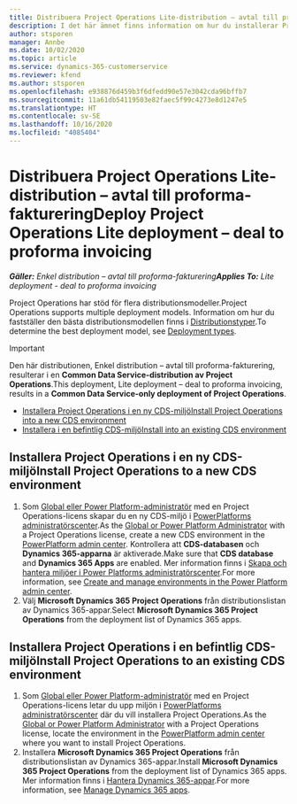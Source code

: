 ```yaml
---
title: Distribuera Project Operations Lite-distribution – avtal till proforma-fakturering
description: I det här ämnet finns information om hur du installerar Project Operations enkel distribution – avtal till proforma-fakturering.
author: stsporen
manager: Annbe
ms.date: 10/02/2020
ms.topic: article
ms.service: dynamics-365-customerservice
ms.reviewer: kfend
ms.author: stsporen
ms.openlocfilehash: e938876d459b3f6dfedd90e57e3042cda96bffb7
ms.sourcegitcommit: 11a61db54119503e82faec5f99c4273e8d1247e5
ms.translationtype: HT
ms.contentlocale: sv-SE
ms.lasthandoff: 10/16/2020
ms.locfileid: "4085404"
---
```

# <a name="deploy-project-operations-lite-deployment--deal-to-proforma-invoicing"></a><span data-ttu-id="14ff7-103">Distribuera Project Operations Lite-distribution – avtal till proforma-fakturering</span><span class="sxs-lookup"><span data-stu-id="14ff7-103">Deploy Project Operations Lite deployment – deal to proforma invoicing</span></span>

<span data-ttu-id="14ff7-104">_**Gäller:** Enkel distribution – avtal till proforma-fakturering_</span><span class="sxs-lookup"><span data-stu-id="14ff7-104">_**Applies To:** Lite deployment - deal to proforma invoicing_</span></span>

<span data-ttu-id="14ff7-105">Project Operations har stöd för flera distributionsmodeller.</span><span class="sxs-lookup"><span data-stu-id="14ff7-105">Project Operations supports multiple deployment models.</span></span> <span data-ttu-id="14ff7-106">Information om hur du fastställer den bästa distributionsmodellen finns i [Distributionstyper](determine-deployment-type.md).</span><span class="sxs-lookup"><span data-stu-id="14ff7-106">To determine the best deployment model, see [Deployment types](determine-deployment-type.md).</span></span>


> [!IMPORTANT]
> <span data-ttu-id="14ff7-107">Den här distributionen, Enkel distribution – avtal till proforma-fakturering, resulterar i en **Common Data Service-distribution av Project Operations**.</span><span class="sxs-lookup"><span data-stu-id="14ff7-107">This deployment, Lite deployment – deal to proforma invoicing, results in a **Common Data Service-only deployment of Project Operations**.</span></span>

- [<span data-ttu-id="14ff7-108">Installera Project Operations i en ny CDS-miljö</span><span class="sxs-lookup"><span data-stu-id="14ff7-108">Install Project Operations into a new CDS environment</span></span>](#new)
- [<span data-ttu-id="14ff7-109">Installera i en befintlig CDS-miljö</span><span class="sxs-lookup"><span data-stu-id="14ff7-109">Install into an existing CDS environment</span></span>](#existing)



## <a name="install-project-operations-to-a-new-cds-environment"></a><a name="new"></a><span data-ttu-id="14ff7-110">Installera Project Operations i en ny CDS-miljö</span><span class="sxs-lookup"><span data-stu-id="14ff7-110">Install Project Operations to a new CDS environment</span></span>

1. <span data-ttu-id="14ff7-111">Som [Global eller Power Platform-administratör](https://docs.microsoft.com/power-platform/admin/global-service-administrators-can-administer-without-license) med en Project Operations-licens skapar du en ny CDS-miljö i [PowerPlatforms administratörscenter](https://admin.powerplatform.com).</span><span class="sxs-lookup"><span data-stu-id="14ff7-111">As the [Global or Power Platform Administrator](https://docs.microsoft.com/power-platform/admin/global-service-administrators-can-administer-without-license) with a Project Operations license, create a new CDS environment in the [PowerPlatform admin center](https://admin.powerplatform.com).</span></span> <span data-ttu-id="14ff7-112">Kontrollera att **CDS-databasen** och **Dynamics 365-apparna** är aktiverade.</span><span class="sxs-lookup"><span data-stu-id="14ff7-112">Make sure that **CDS database** and **Dynamics 365 Apps** are enabled.</span></span> <span data-ttu-id="14ff7-113">Mer information finns i [Skapa och hantera miljöer i Power Platforms administratörscenter](https://docs.microsoft.com/power-platform/admin/create-environment#create-an-environment-in-the-power-platform-admin-center).</span><span class="sxs-lookup"><span data-stu-id="14ff7-113">For more information, see [Create and manage environments in the Power Platform admin center](https://docs.microsoft.com/power-platform/admin/create-environment#create-an-environment-in-the-power-platform-admin-center).</span></span>
2. <span data-ttu-id="14ff7-114">Välj **Microsoft Dynamics 365 Project Operations** från distributionslistan av Dynamics 365-appar.</span><span class="sxs-lookup"><span data-stu-id="14ff7-114">Select **Microsoft Dynamics 365 Project Operations** from the deployment list of Dynamics 365 apps.</span></span>


## <a name="install-project-operations-to-an-existing-cds-environment"></a><a name="existing"></a><span data-ttu-id="14ff7-115">Installera Project Operations i en befintlig CDS-miljö</span><span class="sxs-lookup"><span data-stu-id="14ff7-115">Install Project Operations to an existing CDS environment</span></span>

1. <span data-ttu-id="14ff7-116">Som [Global eller Power Platform-administratör](https://docs.microsoft.com/power-platform/admin/global-service-administrators-can-administer-without-license) med en Project Operations-licens letar du upp miljön i [PowerPlatforms administratörscenter](https://admin.powerplatform.com) där du vill installera Project Operations.</span><span class="sxs-lookup"><span data-stu-id="14ff7-116">As the [Global or Power Platform Administrator](https://docs.microsoft.com/power-platform/admin/global-service-administrators-can-administer-without-license) with a Project Operations license, locate the environment in the [PowerPlatform admin center](https://admin.powerplatform.com) where you want to install Project Operations.</span></span>
2. <span data-ttu-id="14ff7-117">Installera **Microsoft Dynamics 365 Project Operations** från distributionslistan av Dynamics 365-appar.</span><span class="sxs-lookup"><span data-stu-id="14ff7-117">Install **Microsoft Dynamics 365 Project Operations** from the deployment list of Dynamics 365 apps.</span></span> <span data-ttu-id="14ff7-118">Mer information finns i [Hantera Dynamics 365-appar](https://docs.microsoft.com/power-platform/admin/manage-apps).</span><span class="sxs-lookup"><span data-stu-id="14ff7-118">For more information, see [Manage Dynamics 365 apps](https://docs.microsoft.com/power-platform/admin/manage-apps).</span></span>


